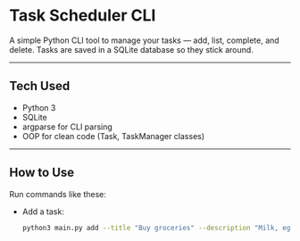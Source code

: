 # Task Scheduler CLI

A simple Python CLI tool to manage your tasks — add, list, complete, and delete. Tasks are saved in a SQLite database so they stick around.

---

## Tech Used

- Python 3  
- SQLite  
- argparse for CLI parsing  
- OOP for clean code (Task, TaskManager classes)  

---

## How to Use

Run commands like these:

- Add a task:

  ```bash
  python3 main.py add --title "Buy groceries" --description "Milk, eggs, bread" --due "2025-06-20"


